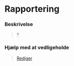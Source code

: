 # Rapportering

### Beskrivelse

> ?

### Hjælp med at vedligeholde

> [Rediger](https://github.com/FMDatahub/Portal/blob/main/docs/Moduler/Rapportering/index.md)
